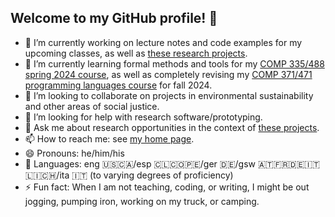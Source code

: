 ## Welcome to my GitHub profile! 👋

<!--
**klaeufer/klaeufer** is a ✨ _special_ ✨ repository because its `README.md` (this file) appears on your GitHub profile.

Here are some ideas to get you started:
-->

- 🔭 I’m currently working on lecture notes and code examples for my upcoming classes, as well as [these research projects](https://laufer.cs.luc.edu/#research).
- 🌱 I’m currently learning formal methods and tools for my [COMP 335/488 spring 2024 course](https://laufer.cs.luc.edu/lucformalmethodscourse), as well as completely revising my [COMP 371/471 programming languages course](https://lucproglangcourse.github.io) for fall 2024.
- 👯 I’m looking to collaborate on projects in environmental sustainability and other areas of social justice.
- 🤔 I’m looking for help with research software/prototyping.
- 💬 Ask me about research opportunities in the context of [these projects](https://laufer.cs.luc.edu/#research).
- 📫 How to reach me: see [my home page](https://laufer.cs.luc.edu).
- 😄 Pronouns: he/him/his
- 🧏 Languages: eng 🇺🇸🇨🇦/esp 🇨🇱🇨🇴🇵🇪/ger 🇩🇪/gsw 🇦🇹🇫🇷🇩🇪🇮🇹🇱🇮🇨🇭/ita 🇮🇹 (to varying degrees of proficiency)
- ⚡ Fun fact: When I am not teaching, coding, or writing, I might be out jogging, pumping iron, working on my truck, or camping.
